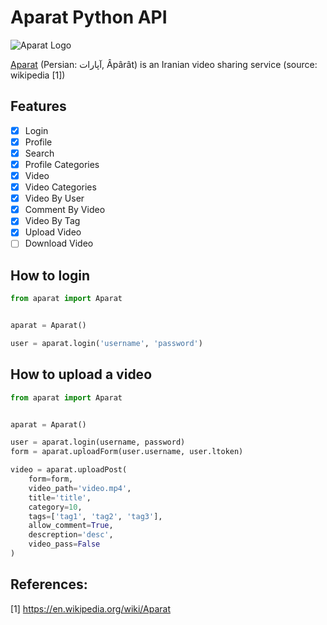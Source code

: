 # Aparat Python API
![Aparat Logo](https://upload.wikimedia.org/wikipedia/commons/thumb/6/6b/Aparat_English_Square.png/250px-Aparat_English_Square.png)

[Aparat](http://www.aparat.com/) (Persian: آپارات‎, Âpârât) is an Iranian video sharing service (source: wikipedia [1])

## Features

- [x] Login
- [x] Profile
- [x] Search
- [x] Profile Categories
- [x] Video
- [x] Video Categories
- [x] Video By User
- [x] Comment By Video
- [x] Video By Tag
- [x] Upload Video
- [ ] Download Video

## How to login

```python
from aparat import Aparat


aparat = Aparat()

user = aparat.login('username', 'password')
```


## How to upload a video

```python
from aparat import Aparat


aparat = Aparat()

user = aparat.login(username, password)
form = aparat.uploadForm(user.username, user.ltoken)

video = aparat.uploadPost(
    form=form,
    video_path='video.mp4',
    title='title',
    category=10,
    tags=['tag1', 'tag2', 'tag3'],
    allow_comment=True,
    descreption='desc',
    video_pass=False
)
```


## References:
[1] https://en.wikipedia.org/wiki/Aparat
